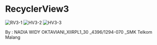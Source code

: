 # RecyclerView3

![RV3-1](https://docs.google.com/uc?id=0B8F0kBmh24G9ZEdWRlpzYnFham8)
![HV3-2](https://docs.google.com/uc?id=0B8F0kBmh24G9UHVBNENCQWFzVHM)
![HV3-3](https://docs.google.com/uc?id=0B8F0kBmh24G9QzQzMVBIZFJxSW8)

By : NADIA WIDY OKTAVIANI_XIIRPL1_30 _4396/1294-070 _SMK Telkom Malang
